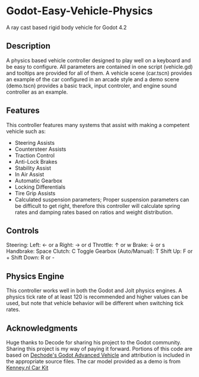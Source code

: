 # Godot-Easy-Vehicle-Physics
A ray cast based rigid body vehicle for Godot 4.2

## Description
A physics based vehicle controller designed to play well on a keyboard and be easy to configure. All parameters are contained in one script (vehicle.gd) and tooltips are provided for all of them. A vehicle scene (car.tscn) provides an example of the car configured in an arcade style and a demo scene (demo.tscn) provides a basic track, input controler, and engine sound controller as an example.

## Features
This controller features many systems that assist with making a competent vehicle such as:
- Steering Assists
- Countersteer Assists
- Traction Control
- Anti-Lock Brakes
- Stability Assist
- In Air Assist
- Automatic Gearbox
- Locking Differentials
- Tire Grip Assists
- Calculated suspension parameters; Proper suspension parameters can be difficult to get right, therefore this controller will calculate spring rates and damping rates based on ratios and weight distribution.

## Controls
Steering: Left: ← or a Right: → or d
Throttle: ↑ or w
Brake: ↓ or s
Handbrake: Space
Clutch: C
Toggle Gearbox (Auto/Manual): T
Shift Up: F or +
Shift Down: R or -

## Physics Engine
This controller works well in both the Godot and Jolt physics engines. A physics tick rate of at least 120 is recommended and higher values can be used, but note that vehicle behavior will be different when switching tick rates.

## Acknowledgments
Huge thanks to Decode for sharing his project to the Godot community. Sharing this project is my way of paying it forward. Portions of this code are based on [Dechode's Godot Advanced Vehicle](https://github.com/Dechode/Godot-Advanced-Vehicle) and attribution is included in the appropriate source files.
The car model provided as a demo is from [Kenney.nl Car Kit](https://www.kenney.nl/assets/car-kit)
